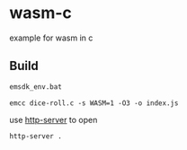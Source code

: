 # wasm-c
example for wasm in c


## Build

```bash
emsdk_env.bat
```

```
emcc dice-roll.c -s WASM=1 -O3 -o index.js
```

use [http-server](https://github.com/indexzero/http-server) to open

```bash
http-server .
```